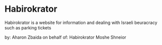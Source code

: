 # Habirokrator
Habirokrator is a website for information and dealing with Israeli beuracracy such as parking tickets

by: Aharon Zbaida
on behalf of: Habirokrator Moshe Shneior
